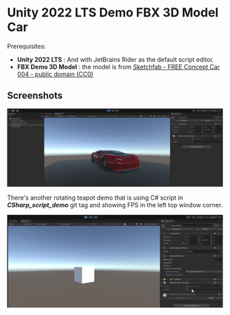 # Unity 2022 LTS Demo FBX 3D Model Car

Prerequisites:

- **Unity 2022 LTS** : And with JetBrains Rider as the default script editor.
- **FBX Demo 3D Model** : the model is from [Sketchfab - FREE Concept Car 004 - public domain (CC0)](https://sketchfab.com/3d-models/free-concept-car-004-public-domain-cc0-4cba124633eb494eadc3bb0c4660ad7e)

## Screenshots

![](./screenshots/demo_FBX_model.png)

There's another rotating teapot demo that is using C# script in ***CSharp_script_demo*** git tag and showing FPS in the left top window corner.

![](./screenshots/demo_csharp_script.png)